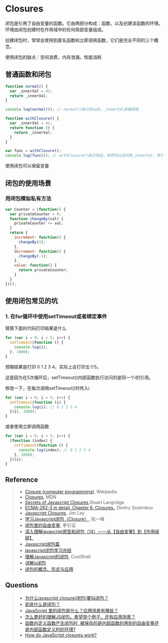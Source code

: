# Closures

闭包是引用了自由变量的函数。它由两部分构成：函数，以及创建该函数的环境。环境由闭包创建时在作用域中的任何局部变量组成。

创建闭包时，常常会使用到匿名函数和立即调用函数，它们是完全不同的三个概念。

使用闭包的缺点：空间浪费，内存泄漏，性能消耗

## 普通函数和闭包

```javascript
function normal() {
  var _innerVal = 42;
  return _innerVal;
}

console.log(normal()); // normal()执行完以后，_innerVal会被回收

function withClosure() {
  var _innerVal = 42;
  return function () {
    return _innerVal;
  }
}

var func = withClosure();
console.log(func()); // withClosure()执行完后，依然可以访问到_innerVal，而不是返回undefined，说明_innerVal没有被回收
```

使用闭包可以保留变量

## 闭包的使用场景

### 用闭包模拟私有方法
```javascript
var Counter = (function() {
  var privateCounter = 0;
  function changeBy(val) {
    privateCounter += val;
  }
  return {
    increment: function() {
      changeBy(1);
    },
    decrement: function() {
      changeBy(-1);
    },
    value: function() {
      return privateCounter;
    }
  }   
})();
```

## 使用闭包常见的坑
### 1. 在for循环中使用setTimeout或者绑定事件
猜猜下面的代码打印结果是什么
```javascript
for (var i = 0; i < 5; i++) {
  setTimeout(function () {
    console.log(i);
  }, 1000);
}
```
预期结果是打印 0 1 2 3 4，实际上会打印五个5。

这是因为在5次循环后，setTimeout()内部函数执行访问的是同一个i的引用。

修改一下，在每次调用setTimeout()时传入i
```javascript
for (var i = 0; i < 5; i++) {
  setTimeout(function (i) {
    console.log(i); // 0 1 2 3 4
  }(i), 1000);
}
```

或者使用立即调用函数
```javascript
for (var i = 0; i < 5; i++) {
  (function (index) {
    setTimeout(function () {
      console.log(index); // 0 1 2 3 4
    }, 1000);
  })(i);
}
```

## Reference
> - [Closure (computer programming)](https://en.wikipedia.org/wiki/Closure_(computer_programming)), Wikipedia
> - [Closures](https://developer.mozilla.org/en-US/docs/Web/JavaScript/Closures), MDN
> - [Secrets of Javascript Closures](http://www.kryogenix.org/code/browser/secrets-of-javascript-closures/secrets_of_javascript_closures.pdf),Stuart Langridge
> - [ECMA-262-3 in detail. Chapter 6. Closures.](http://dmitrysoshnikov.com/ecmascript/chapter-6-closures/), Dmitry Soshnikov
> - [Javascript Closures](http://jibbering.com/faq/notes/closures/), Jim Ley
> - [学习Javascript闭包（Closure）](http://www.ruanyifeng.com/blog/2009/08/learning_javascript_closures.html), 阮一峰
> - [闭包里的自由变量](http://zhuanlan.zhihu.com/browsnet/20658538), 李引证
> - [深入理解javascript原型和闭包（14）——从【自由变量】到【作用域链】](http://www.cnblogs.com/wangfupeng1988/p/3992795.html)
> - [Javascript闭包篇](http://wlog.cn/javascript/javascript-closures.html)
> - [javascript闭包学习总结](http://cuckoosnest.iteye.com/blog/470121)
> - [理解Javascript的闭包](http://coolshell.cn/articles/6731.html), CoolShell
> - [详解js闭包](https://segmentfault.com/a/1190000000652891)
> - [闭包的概念、形式与应用](https://www.ibm.com/developerworks/cn/linux/l-cn-closure/)

## Questions
> - [为什么javascript closure(闭包)要叫闭包？](https://www.zhihu.com/question/35177512)
> - [到底什么是闭包？](https://www.zhihu.com/question/34210214)
> - [JavaScript 里的闭包是什么？应用场景有哪些？](https://www.zhihu.com/question/19554716)
> - [怎么更好的理解JS闭包，希望举个例子、还有应用场景？](https://www.zhihu.com/question/31383111)
> - [函数内定义函数产生闭包时, 被保存的是内部函数的用到的自由变量还是内部函数定义时的环境?](https://www.zhihu.com/question/24828761)
> - [How do JavaScript closures work?](https://stackoverflow.com/questions/111102/how-do-javascript-closures-work)
